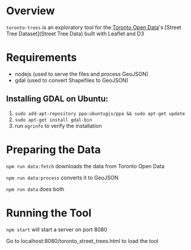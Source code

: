 # Overview
`toronto-trees` is an exploratory tool for the [Toronto Open Data](http://www1.toronto.ca/wps/portal/contentonly?vgnextoid=9e56e03bb8d1e310VgnVCM10000071d60f89RCRD)'s  [Street Tree Dataset](Street Tree Data) built with Leaflet and D3

# Requirements
- nodejs (used to serve the files and process GeoJSON)
- gdal (used to convert Shapefiles to GeoJSON)

## Installing GDAL on Ubuntu:
1. `sudo add-apt-repository ppa:ubuntugis/ppa && sudo apt-get update`
2. `sudo apt-get install gdal-bin` 
3. run `ogrinfo` to verify the installation

# Preparing the Data

`npm run data:fetch` downloads the data from Toronto Open Data 

`npm run data:process` converts it to GeoJSON

`npm run data` does both

# Running the Tool

`npm start` will start a server on port 8080

Go to localhost:8080/toronto_street_trees.html to load the tool
